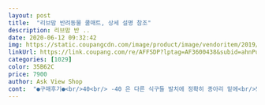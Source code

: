 ```yaml
---
layout: post 
title:  "리브맘 반려동물 쿨매트, 상세 설명 참조" 
description: 리브맘 반 ..
date: 2020-06-12 09:32:42 
img: https://static.coupangcdn.com/image/product/image/vendoritem/2019/03/26/3660047433/fa174281-7c9f-4b56-a091-6a46b5e6b1ef.jpg 
linkUrl: https://link.coupang.com/re/AFFSDP?lptag=AF3600438&subid=ahnPublicAsk&pageKey=86774006&itemId=272807175&vendorItemId=3660047433&traceid=V0-113-b7ea7001454947f7 
categories: [1029] 
color: 35B62C 
price: 7900 
author: Ask View Shop 
cont:  "●구매후기●<br/>40<br/> -40 은 다른 식구들 발치에 정확히 종아리 밑에<br/>5kg괜찮다고 맞는다고 하길래 시켰는데<br/>7kg인 저희집 강쥐는 너무 작네요.<br/>.<br/><br/>ㅎㅎ 이건 시람이 같이 써야 해요<br/>그리고 뜯고나서 하얀가루가 묻어있어서<br/>꿀잠 자게요<br/>놓아줄거예요<br/>딱 맞는거 크기를 재서 사주세요ㅠㅠ<br/>맨 방바닥에 누운것 같은 시원함이예요<br/>면패드 보다 훨훨씬 시원해요<br/>몸 전체를 차게 하는건 안 좋은것 같아요<br/>물 세탁해서 깔아주니 바로 엎드려서 일어나질 않아요<br/>사이즈 40<br/> -70  사서 냥이랑 같이 쓸거고<br/>사이즈가 우리 토리한테(3.<br/>7kg) 잘 맞네요<br/>식구들 하나씩 다 사주려고<br/>아직 이거로 버티고 있습니다<br/>어디터진건 아닌지 걱정됐어요.<br/>.<br/><br/>언니가 미안해.<br/>.<br/>ㅋㅋㅋㅋㅋㅋㅋㅋㅋㅋ<br/>에어컨도 싫어해서<br/>오늘 낮 기온은 30도랍니다<br/>원래 너무 찬거 싫어해서<br/>자 이제 우리 냥이 옆에 누워 낮잠 잘거예요 ㅋ<br/>재구매합니다<br/>저희집 강쥐는 작아서 불편한지 땅바닥으로 내려가네요ㅠㅠ<br/>침대 발치에 두고 냥이랑 같이 누웠는데<br/>토리가 좋아하니까 사준 보람이 있네요^^<br/>포장을 더 꼼꼼히 해주셨으면 하는 바램이 있습니다!<br/>" 
---
```

